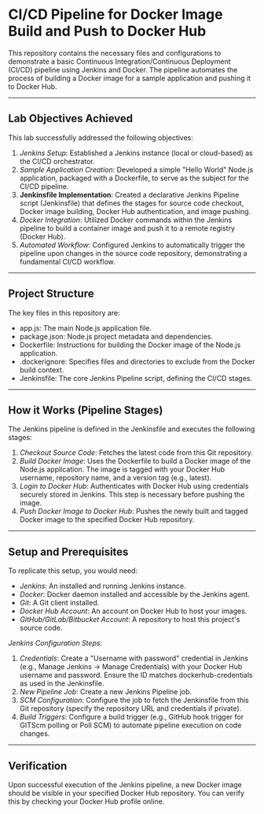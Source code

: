 # CI/CD Pipeline for Docker Image Build and Push to Docker Hub

This repository contains the necessary files and configurations to demonstrate a basic Continuous Integration/Continuous Deployment (CI/CD) pipeline using Jenkins and Docker. The pipeline automates the process of building a Docker image for a sample application and pushing it to Docker Hub.

---

## Lab Objectives Achieved

This lab successfully addressed the following objectives:

1.  *Jenkins Setup*: Established a Jenkins instance (local or cloud-based) as the CI/CD orchestrator.
2.  *Sample Application Creation*: Developed a simple "Hello World" Node.js application, packaged with a Dockerfile, to serve as the subject for the CI/CD pipeline.
3.  **Jenkinsfile Implementation**: Created a declarative Jenkins Pipeline script (Jenkinsfile) that defines the stages for source code checkout, Docker image building, Docker Hub authentication, and image pushing.
4.  *Docker Integration*: Utilized Docker commands within the Jenkins pipeline to build a container image and push it to a remote registry (Docker Hub).
5.  *Automated Workflow*: Configured Jenkins to automatically trigger the pipeline upon changes in the source code repository, demonstrating a fundamental CI/CD workflow.

---

## Project Structure

The key files in this repository are:

* app.js: The main Node.js application file.
* package.json: Node.js project metadata and dependencies.
* Dockerfile: Instructions for building the Docker image of the Node.js application.
* .dockerignore: Specifies files and directories to exclude from the Docker build context.
* Jenkinsfile: The core Jenkins Pipeline script, defining the CI/CD stages.

---

## How it Works (Pipeline Stages)

The Jenkins pipeline is defined in the Jenkinsfile and executes the following stages:

1.  *Checkout Source Code*: Fetches the latest code from this Git repository.
2.  *Build Docker Image*: Uses the Dockerfile to build a Docker image of the Node.js application. The image is tagged with your Docker Hub username, repository name, and a version tag (e.g., latest).
3.  *Login to Docker Hub*: Authenticates with Docker Hub using credentials securely stored in Jenkins. This step is necessary before pushing the image.
4.  *Push Docker Image to Docker Hub*: Pushes the newly built and tagged Docker image to the specified Docker Hub repository.

---

## Setup and Prerequisites

To replicate this setup, you would need:

* *Jenkins*: An installed and running Jenkins instance.
* *Docker*: Docker daemon installed and accessible by the Jenkins agent.
* *Git*: A Git client installed.
* *Docker Hub Account*: An account on Docker Hub to host your images.
* *GitHub/GitLab/Bitbucket Account*: A repository to host this project's source code.

*Jenkins Configuration Steps:*

1.  *Credentials*: Create a "Username with password" credential in Jenkins (e.g., Manage Jenkins -> Manage Credentials) with your Docker Hub username and password. Ensure the ID matches dockerhub-credentials as used in the Jenkinsfile.
2.  *New Pipeline Job*: Create a new Jenkins Pipeline job.
3.  *SCM Configuration*: Configure the job to fetch the Jenkinsfile from this Git repository (specify the repository URL and credentials if private).
4.  *Build Triggers*: Configure a build trigger (e.g., GitHub hook trigger for GITScm polling or Poll SCM) to automate pipeline execution on code changes.

---

## Verification

Upon successful execution of the Jenkins pipeline, a new Docker image should be visible in your specified Docker Hub repository. You can verify this by checking your Docker Hub profile online.
